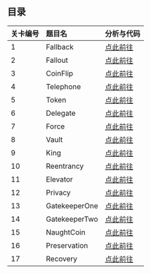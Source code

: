 ## 目录

|关卡编号	|题目名	|分析与代码
|:-------|:-----|:--------|
| 1	| Fallback	      |[点此前往](levels/1-fallback.md)
| 2	| Fallout	        |[点此前往](levels/2-fallout.md)
| 3	| CoinFlip	      |[点此前往](levels/3-coinFlip.md)
| 4	| Telephone	      |[点此前往](levels/4-telephone.md)
| 5	| Token   	      |[点此前往](levels/5-token.md)
| 6	| Delegate   	    |[点此前往](levels/6-delegate.md)
| 7	| Force      	    |[点此前往](levels/7-force.md)
| 8	| Vault      	    |[点此前往](levels/8-vault.md)
| 9	| King      	    |[点此前往](levels/9-king.md)
| 10| Reentrancy      |[点此前往](levels/10-reentrancy.md)
| 11| Elevator        |[点此前往](levels/11-elevator.md)
| 12| Privacy         |[点此前往](levels/12-Privacy.md)
| 13| GatekeeperOne   |[点此前往](levels/13-gatekeeperOne.md)
| 14| GatekeeperTwo   |[点此前往](levels/14-gatekeeperTwo.md)
| 15| NaughtCoin      |[点此前往](levels/15-naughtCoin.md)
| 16| Preservation    |[点此前往](levels/16-preservation.md)
| 17| Recovery        |[点此前往](levels/17-recovery.md)